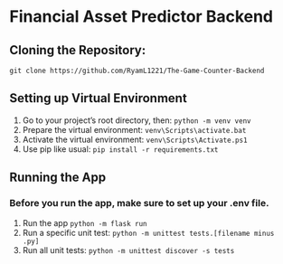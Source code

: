 # Financial Asset Predictor Backend

## Cloning the Repository:

`git clone https://github.com/RyamL1221/The-Game-Counter-Backend`

## Setting up Virtual Environment

1. Go to your project’s root directory, then: `python -m venv venv` 
2. Prepare the virtual environment: `venv\Scripts\activate.bat`
3. Activate the virtual environment: `venv\Scripts\Activate.ps1`
4. Use pip like usual: `pip install -r requirements.txt`

## Running the App

### Before you run the app, make sure to set up your .env file.

1. Run the app `python -m flask run`
2. Run a specific unit test: `python -m unittest tests.[filename minus .py]`
3. Run all unit tests: `python -m unittest discover -s tests`
